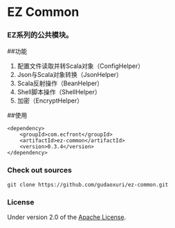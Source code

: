 EZ Common
===
### EZ系列的公共模块。

##功能

1. 配置文件读取并转Scala对象（ConfigHelper）
1. Json与Scala对象转换（JsonHelper）
1. Scala反射操作（BeanHelper）
1. Shell脚本操作（ShellHelper）
1. 加密（EncryptHelper）

##使用

    <dependency>
        <groupId>com.ecfront</groupId>
        <artifactId>ez-common</artifactId>
        <version>0.3.4</version>
    </dependency>


### Check out sources
`git clone https://github.com/gudaoxuri/ez-common.git`

### License

Under version 2.0 of the [Apache License][].

[Apache License]: http://www.apache.org/licenses/LICENSE-2.0

